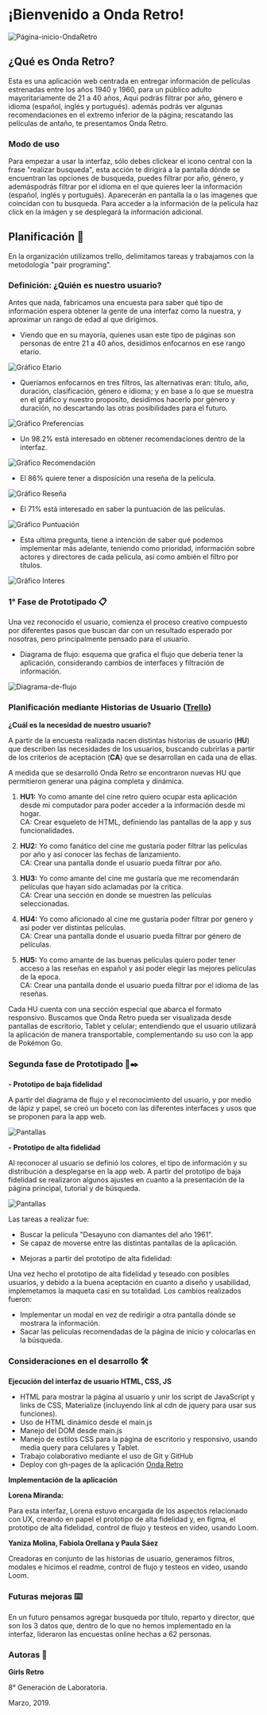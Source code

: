 # ¡Bienvenido a Onda Retro!

![Página-inicio-OndaRetro](img/Onda_Retro.png)

## ¿Qué es Onda Retro? 

Esta es una aplicación web centrada en entregar información de películas estrenadas entre los años 1940 y 1960, para un público adulto mayoritariamente de 21 a 40 años, Aquí podrás filtrar por año, género e idioma (español, inglés y portugués). además podrás ver algunas recomendaciones en el extremo inferior de la página; rescatando las películas de antaño, te presentamos Onda Retro.

### Modo de uso

Para empezar a usar la interfaz, sólo debes clickear el icono central con la frase "realizar busqueda", esta acción te dirigirá a la pantalla dónde se encuentran las opciones de busqueda, puedes filtrar por año, género, y ademáspodrás filtrar por el idioma en el que quieres leer la información (español, inglés y portugués). Aparecerán en pantalla la o las imagenes que coincidan con tu busqueda. Para acceder a la información de la pelicula haz click en la imágen y se desplegará la información adicional.

## Planificación 🚀

En la organización utilizamos trello, delimitamos tareas y trabajamos con la metodología "pair programing".

### Definición: ¿Quién es nuestro usuario? 

Antes que nada, fabricamos una encuesta para saber qué tipo de información espera obtener la gente de una interfaz como la nuestra, y aproximar un rango de edad al que dirigirnos.

- Viendo que en su mayoría, quienes usan este tipo de páginas son personas de entre 21 a 40 años, desidimos enfocarnos en ese rango etario.

![Gráfico Etario](img/grafico_etario.png)

- Queríamos enfocarnos en tres filtros, las alternativas eran: título, año, duración, clasificación, género e idioma; y en base a lo que se muestra en el gráfico y nuestro proposito, desidímos hacerlo por género y duración, no descartando las otras posibilidades para el futuro.

![Gráfico Preferencias](img/grafico_preferencias_paginas_de_peliculas.png)

-  Un 98.2% está interesado en obtener recomendaciones dentro de la interfaz.

![Gráfico Recomendación](img/grafico_recomendacion_peliculas.png)

- El 86% quiere tener a disposición una reseña de la película.

![Gráfico Reseña](img/grafico_reseña.png)

-  El 71% está interesado en saber la puntuación de las películas.

![Gráfico Puntuación](img/grafico_puntuacion_pelicula.png)

- Esta ultima pregunta, tiene a intención de saber qué podemos implementar más adelante, teniendo como prioridad, información sobre actores y directores de cada película, así como ambién el filtro por títulos.

![Gráfico Interes](img/grafico_otra_informacion.png)
 
### 1° Fase de Prototipado 📋

Una vez reconocido el usuario, comienza el proceso creativo compuesto por diferentes pasos que buscan dar con un resultado esperado por nosotras, pero principalmente pensado para el usuario. 

* Diagrama de flujo: esquema que grafica el flujo que debería tener la aplicación, considerando cambios de interfaces y filtración de información. 

![Diagrama-de-flujo](img/control_de_flujo.png)

### Planificación mediante Historias de Usuario ([Trello](https://trello.com/b/P3vXqQyX/hackathon-de-peliculas))

**¿Cuál es la necesidad de nuestro usuario?**

A partir de la encuesta realizada nacen distintas historias de usuario (**HU**)  que describen las necesidades de los usuarios, buscando cubrirlas a partir de los criterios de aceptación (**CA**) que se desarrollan en cada una de ellas.

A medida que se desarrolló Onda Retro se encontraron nuevas HU que permitieron generar una página completa y dinámica. 


1. <strong>HU1:</strong> Yo como amante del cine retro quiero ocupar esta aplicación desde mi computador para poder acceder a la información desde mi hogar.<br> 
CA: Crear esqueleto de HTML, definiendo las pantallas de la app y sus funcionalidades.<br>

2. <strong>HU2:</strong> Yo como fanático del cine me gustaría poder filtrar las películas por año y así conocer las fechas de lanzamiento.<br>
CA: Crear una pantalla donde el usuario pueda filtrar por año.<br>

3. <strong>HU3:</strong> Yo como amante del cine me gustaría que me recomendarán películas que hayan sido aclamadas por la critica.<br> 
CA: Crear una sección en donde se muestren las películas seleccionadas.<br>

4. <strong>HU4:</strong> Yo como aficionado al cine me gustaría poder filtrar por genero y asi poder ver distintas películas.<br> 
CA: Crear una pantalla donde el usuario pueda filtrar por género de películas.<br>

5. <strong>HU5:</strong> Yo como amante de las buenas películas quiero poder tener acceso a las reseñas en español y así poder elegir las mejores películas de la epoca.<br>
CA: Crear una pantalla donde el usuario pueda filtrar por el idioma de las reseñas.

Cada HU cuenta con una sección especial que abarca el formato responsivo. Buscamos que Onda Retro pueda ser visualizada desde pantallas de escritorio, Tablet y celular; entendiendo que el usuario utilizará la aplicación de manera transportable, complementando su uso con la app de Pokémon Go. 

### Segunda fase de Prototipado 📄✒️

**- __Prototipo de baja fidelidad__**

A partir del diagrama de flujo y el reconocimiento del usuario, y por medio de lápiz y papel, se creó un boceto con las diferentes interfaces y usos que se proponen para la app web. 

![Pantallas](img/pantallas.png)

**- __Prototipo de alta fidelidad__**

Al reconocer  al usuario se definió los colores,  el tipo de información y su distribución a desplegarse en la app web. A partir del prototipo de baja fidelidad se realizaron algunos ajustes en cuanto a la presentación de la página principal, tutorial y de búsqueda. 

![Pantallas](img/Figma.jpg)

Las tareas a realizar fue:

- Buscar la película "Desayuno con diamantes del año 1961".
- Se capaz de moverse entre las distintas pantallas de la aplicación.



* Mejoras a partir del prototipo de alta fidelidad:

Una vez hecho el prototipo de alta fidelidad y teseado con posibles usuarios, y debido a la buena aceptación en cuanto a diseño y usabilidad, implemetamos la maqueta casi en su totalidad. Los cambios realizados fueron:

- Implementar un modal en vez de redirigir a otra pantalla dónde se mostrara la información. 
- Sacar las peliculas recomendadas de la página de inicio y colocarlas en la búsqueda.





### Consideraciones en el desarrollo 🛠️

**Ejecución del interfaz de usuario HTML, CSS, JS**

* HTML para mostrar la página al usuario y unir los script de JavaScript y links de CSS, Materialize (incluyendo link al cdn de jquery para usar sus funciones).
* Uso de HTML dinámico desde el main.js
* Manejo del DOM desde main.js
* Manejo de estilos CSS para la página de escritorio y responsivo, usando media query para celulares y Tablet.
* Trabajo colaborativo mediante el uso de Git y GitHub
* Deploy con gh-pages de la aplicación [Onda Retro](https://faog.github.io/SCL008_hackaton_peliculas/src/index.html)

**Implementación de la aplicación**

**Lorena Miranda:** 

Para esta interfaz, Lorena estuvo encargada de los aspectos relacionado con UX, creando en papel el prototipo de alta fidelidad y, en figma, el prototipo de alta fidelidad, control de flujo y testeos en video, usando Loom.

**Yaniza Molina, Fabiola Orellana y Paula Sáez**

Creadoras en conjunto de las historias de usuario, generamos filtros, modales e hicimos el readme, control de flujo y testeos en video, usando Loom.

### Futuras mejoras ⌨️

En un futuro pensamos agregar busqueda por título, reparto y director, que son los 3 datos que, dentro de lo que no hemos implementado en la interfaz, lideraron las encuestas online hechas a 62 personas.

### Autoras 📌

**Girls Retro**

8° Generación de Laboratoria.

Marzo, 2019.